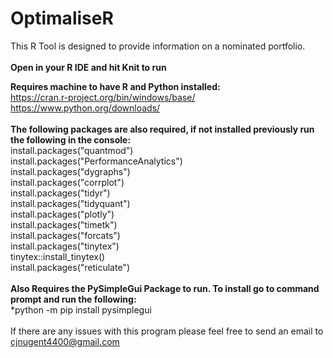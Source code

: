 # OptimaliseR
This R Tool is designed to provide information on a nominated portfolio. <br/>
<br/>
**Open in your R IDE and hit Knit to run** <br/>

**Requires machine to have R and Python installed:**  <br/>
https://cran.r-project.org/bin/windows/base/   <br/>
https://www.python.org/downloads/   <br/>
<br/>
**The following packages are also required, if not installed previously run the following in the console:**  <br/>
    install.packages("quantmod")  <br/>
    install.packages("PerformanceAnalytics")  <br/>
    install.packages("dygraphs")  <br/>
    install.packages("corrplot")  <br/>
    install.packages("tidyr")  <br/>
    install.packages("tidyquant")  <br/>
    install.packages("plotly")  <br/>
    install.packages("timetk")  <br/>
    install.packages("forcats")  <br/>
    install.packages("tinytex")  <br/>
    tinytex::install_tinytex()   <br/>
    install.packages("reticulate")  <br/>
<br/>
**Also Requires the PySimpleGui Package to run. To install go to command prompt and run the following:**  <br/>
   *python -m pip install pysimplegui  <br/>
<br/>
If there are any issues with this program please feel free to send an email to cjnugent4400@gmail.com
